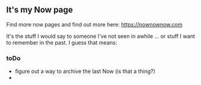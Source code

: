 ## It's my Now page

Find more now pages and find out more here: https://nownownow.com

It's the stuff I would say to someone I've not seen in awhile ... or stuff I want to remember in the past.  I guess that means: 

### toDo
- figure out a way to archive the last Now (is that a thing?)
- 

